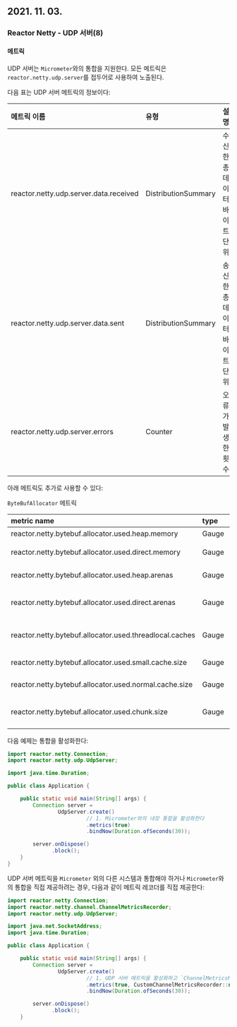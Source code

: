 ## 2021. 11. 03.

### Reactor Netty - UDP 서버(8)

#### 메트릭

UDP 서버는 `Micrometer`와의 통합을 지원한다. 모든 메트릭은 `reactor.netty.udp.server`를 접두어로 사용하여 노출된다.

다음 표는 UDP 서버 메트릭의 정보이다:

| 메트릭 이름                            | 유형                | 설명                           |
| :------------------------------------- | :------------------ | :----------------------------- |
| reactor.netty.udp.server.data.received | DistributionSummary | 수신한 총 데이터, 바이트 단위. |
| reactor.netty.udp.server.data.sent     | DistributionSummary | 송신한 총 데이터, 바이트 단위. |
| reactor.netty.udp.server.errors        | Counter             | 오류가 발생한 횟수.            |

아래 메트릭도 추가로 사용할 수 있다:

`ByteBufAllocator` 메트릭

| metric name                                             | type  | description                                              |
| :------------------------------------------------------ | :---- | :------------------------------------------------------- |
| reactor.netty.bytebuf.allocator.used.heap.memory        | Gauge | 힙 메모리의 바이트 크기                                  |
| reactor.netty.bytebuf.allocator.used.direct.memory      | Gauge | 다이렉트 메모리의 바이트 크기                            |
| reactor.netty.bytebuf.allocator.used.heap.arenas        | Gauge | (`PooledByteBufAllocator`인 경우)힙 아레나의 수          |
| reactor.netty.bytebuf.allocator.used.direct.arenas      | Gauge | (`PooledByteBufAllocator`인 경우)다이렉트 아레나의 수    |
| reactor.netty.bytebuf.allocator.used.threadlocal.caches | Gauge | (`PooledByteBufAllocator`인 경우)스레드 로컬 캐시의 수   |
| reactor.netty.bytebuf.allocator.used.small.cache.size   | Gauge | (`PooledByteBufAllocator`인 경우)스몰 캐시의 크기        |
| reactor.netty.bytebuf.allocator.used.normal.cache.size  | Gauge | (`PooledByteBufAllocator`인 경우)노멀 캐시의 크기        |
| reactor.netty.bytebuf.allocator.used.chunk.size         | Gauge | (`PooledByteBufAllocator`인 경우)아레나에 대한 청크 크기 |

다음 예제는 통합을 활성화한다:

```java
import reactor.netty.Connection;
import reactor.netty.udp.UdpServer;

import java.time.Duration;

public class Application {

	public static void main(String[] args) {
		Connection server =
				UdpServer.create()
      					 // 1. Micrometer와의 내장 통합을 활성화한다 
				         .metrics(true) 
				         .bindNow(Duration.ofSeconds(30));

		server.onDispose()
		      .block();
	}
}
```

UDP 서버 메트릭을 `Micrometer` 외의 다른 시스템과 통합해야 하거나 `Micrometer`와의 통합을 직접 제공하려는 경우, 다음과 같이 메트릭 레코더를 직접 제공한다:

```java
import reactor.netty.Connection;
import reactor.netty.channel.ChannelMetricsRecorder;
import reactor.netty.udp.UdpServer;

import java.net.SocketAddress;
import java.time.Duration;

public class Application {

	public static void main(String[] args) {
		Connection server =
				UdpServer.create()
      					 // 1. UDP 서버 메트릭을 활성화하고 `ChannelMetricsRecorder` 구현체를 전달한다
				         .metrics(true, CustomChannelMetricsRecorder::new) 
				         .bindNow(Duration.ofSeconds(30));

		server.onDispose()
		      .block();
	}
```

